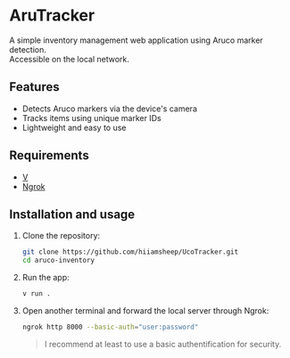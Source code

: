 # AruTracker

A simple inventory management web application using Aruco marker detection.  
Accessible on the local network.

## Features

- Detects Aruco markers via the device's camera
- Tracks items using unique marker IDs
- Lightweight and easy to use

## Requirements

- [V](https://vlang.io)
- [Ngrok](https://ngrok.com)

## Installation and usage

1. Clone the repository:

    ```bash
    git clone https://github.com/hiiamsheep/UcoTracker.git
    cd aruco-inventory
    ```

2. Run the app:

    ```bash
    v run .
    ```

3. Open another terminal and forward the local server through Ngrok:

    ```bash
    ngrok http 8000 --basic-auth="user:password"
    ```

    > I recommend at least to use a basic authentification for security.
